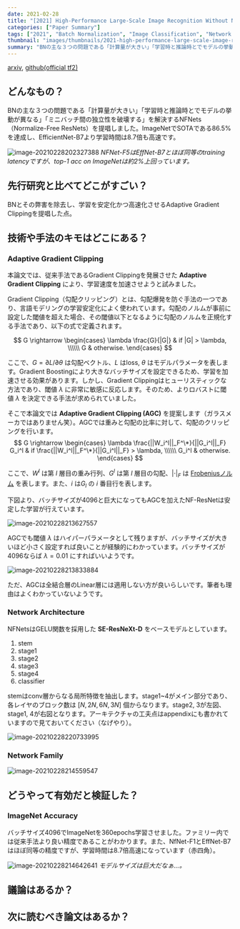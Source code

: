 ```yaml
---
date: 2021-02-28
title: "[2021] High-Performance Large-Scale Image Recognition Without Normalization"
categories: ["Paper Summary"]
tags: ["2021", "Batch Normalization", "Image Classification", "Network Architecture"]
thumbnail: "images/thumbnails/2021-high-performance-large-scale-image-recognition-without-normalization.png"
summary: "BNの主な３つの問題である「計算量が大きい」「学習時と推論時とでモデルの挙動が異なる」「ミニバッチ間の独立性を破壊する」を解決するNFNets; Normalize Free Netsを提唱しました。"
---
```


[arxiv](https://arxiv.org/abs/2102.06171), [github(official tf2)](https://github.com/deepmind/deepmind-research/tree/master/nfnets)

## どんなもの？

BNの主な３つの問題である「計算量が大きい」「学習時と推論時とでモデルの挙動が異なる」「ミニバッチ間の独立性を破壊する」を解決するNFNets（Normalize-Free ResNets）を提唱しました。ImageNetでSOTAである86.5%を達成し、EfficientNet-B7より学習時間は8.7倍も高速です。

![image-20210228202327388](image-20210228202327388.png)
*NFNet-F5はEffNet-B7とほぼ同等のtraining latencyですが、top-1 acc on ImageNetは約2%上回っています。*


## 先行研究と比べてどこがすごい？

BNとその弊害を除去し、学習を安定化かつ高速化させるAdaptive Gradient Clippingを提唱した点。

## 技術や手法のキモはどこにある？

### Adaptive Gradient Clipping

本論文では、従来手法であるGradient Clippingを発展させた **Adaptive Gradient Clipping** により、学習速度を加速させようと試みました。

Gradient Clipping（勾配クリッピング）とは、勾配爆発を防ぐ手法の一つであり、言語モデリングの学習安定化によく使われています。勾配のノルムが事前に設定した閾値を超えた場合、その閾値以下となるように勾配のノルムを正規化する手法であり、以下の式で定義されます。

$$
G \rightarrow 
\begin{cases}
\lambda \frac{G}{|G|} & if |G| > \lambda,  \\\\\\
G & otherwise.
\end{cases}
$$

ここで、$G=\partial L/\partial \theta$ は勾配ベクトル、$L$ はloss, $\theta$ はモデルパラメータを表します。Gradient Boostingにより大きなバッチサイズを設定できるため、学習を加速させる効果があります。しかし、Gradient Clippingはヒューリスティックな方法であり、閾値 $\lambda$ に非常に敏感に反応します。そのため、よりロバストに閾値 $\lambda$ を決定できる手法が求められていました。

そこで本論文では **Adaptive Gradient Clipping (AGC)** を提案します（ガラスメーカではありません笑）。AGCでは重みと勾配の比率に対して、勾配のクリッピングを行います。
$$
G \rightarrow 
\begin{cases}
\lambda \frac{||W_i^l||_F^\*}{||G_i^l||_F} G_i^l & if \frac{||W_i^l||_F^\*}{||G_i^l||_F} > \lambda,  \\\\\\
G_i^l & otherwise.
\end{cases}
$$

ここで、$W^l$ は第 $l$ 層目の重み行列、$G^l$ は第 $l$ 層目の勾配、$|\cdot|_F$ は [Frobeniusノルム](https://ja.wikipedia.org/wiki/%E8%A1%8C%E5%88%97%E3%83%8E%E3%83%AB%E3%83%A0#%E3%83%95%E3%83%AD%E3%83%99%E3%83%8B%E3%82%A6%E3%82%B9%E3%83%8E%E3%83%AB%E3%83%A0) を表します。また、$i$ は$G_l$ の $i$ 番目行を表します。

下図より、バッチサイズが4096と巨大になってもAGCを加えたNF-ResNetは安定した学習が行えています。

![image-20210228213627557](image-20210228213627557.png)

AGCでも閾値 $\lambda$ はハイパーパラメータとして残りますが、バッチサイズが大きいほど小さく設定すれば良いことが経験的にわかっています。バッチサイズが4096ならば $\lambda=0.01$ にすればいいようです。

![image-20210228213833884](image-20210228213833884.png)

ただ、AGCは全結合層のLinear層には適用しない方が良いらしいです。筆者も理由はよくわかっていないようです。

### Network Architecture

NFNetsはGELU関数を採用した **SE-ResNeXt-D** をベースモデルとしています。

1. stem
2. stage1
3. stage2
4. stage3
5. stage4
6. classifier

stemはconv層からなる局所特徴を抽出します。stage1~4がメイン部分であり、各レイヤのブロック数は $[N, 2N, 6N, 3N]$ 個からなります。stage2, 3が左図、stage1, 4が右図となります。アーキテクチャの工夫点はappendixにも書かれていますので見ておいてください（なげやり）。

![image-20210228220733995](image-20210228220733995.png)

### Network Family

![image-20210228214559547](image-20210228214559547.png)

## どうやって有効だと検証した？

### ImageNet Accuracy

バッチサイズ4096でImageNetを360epochs学習させました。ファミリー内では従来手法より良い精度であることがわかります。また、NfNet-F1とEffNet-B7はほぼ同等の精度ですが、学習時間は8.7倍高速になっています（赤四角）。

![image-20210228214642641](image-20210228214642641.png)
*モデルサイズは巨大だなぁ…。*

## 議論はあるか？

## 次に読むべき論文はあるか？

